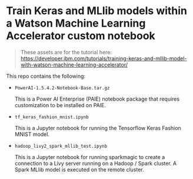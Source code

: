 # Train Keras and MLlib models within a Watson Machine Learning Accelerator custom notebook

> These assets are for the tutorial here: https://developer.ibm.com/tutorials/training-keras-and-mllib-model-with-watson-machine-learning-accelerator/

This repo contains the following:

* `PowerAI-1.5.4.2-Notebook-Base.tar.gz`

  This is a Power AI Enterprise (PAIE) notebook package that requires customization to be installed on PAIE.

* `tf_keras_fashion_mnist.ipynb`

  This is a Jupyter notebook for running the Tensorflow Keras Fashion MNIST model.

* `hadoop_livy2_spark_mllib_test.ipynb`

  This is a Jupyter notebook for running sparkmagic to create a connection to a Livy server running on a Hadoop / Spark cluster. A Spark MLlib model is executed on the remote cluster.
